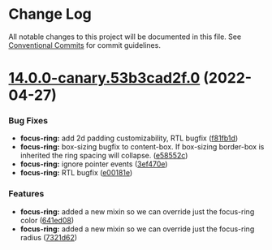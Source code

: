 # Change Log

All notable changes to this project will be documented in this file.
See [Conventional Commits](https://conventionalcommits.org) for commit guidelines.

# [14.0.0-canary.53b3cad2f.0](https://github.com/material-components/material-components-web/compare/v13.0.0...v14.0.0-canary.53b3cad2f.0) (2022-04-27)


### Bug Fixes

* **focus-ring:** add 2d padding customizability, RTL bugfix ([f81fb1d](https://github.com/material-components/material-components-web/commit/f81fb1d232901c17d5794499c26e746ccab1af19))
* **focus-ring:** box-sizing bugfix to content-box. If box-sizing border-box is inherited the ring spacing will collapse. ([e58552c](https://github.com/material-components/material-components-web/commit/e58552c6efa0442a36f441efe27cd01f3df2a524))
* **focus-ring:** ignore pointer events ([3ef470e](https://github.com/material-components/material-components-web/commit/3ef470efe6f1d213935dca37ad213030cdd30d88))
* **focus-ring:** RTL bugfix ([e00181e](https://github.com/material-components/material-components-web/commit/e00181e59cb1f29f4a8280f48b377a667a3e783b))


### Features

* **focus-ring:** added a new mixin so we can override just the focus-ring color ([641ed08](https://github.com/material-components/material-components-web/commit/641ed08513037285879a13708b95661d69c2f8b0))
* **focus-ring:** added a new mixin so we can override just the focus-ring radius ([7321d62](https://github.com/material-components/material-components-web/commit/7321d6254d63f701b2f381c9cf11eb0708b56a6e))
